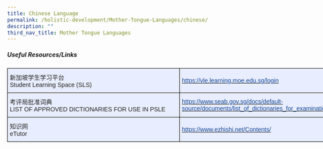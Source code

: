 ```yaml
---
title: Chinese Language
permalink: /holistic-development/Mother-Tongue-Languages/chinese/
description: ""
third_nav_title: Mother Tongue Languages
---
```

##### **Useful Resources/Links**

<style type="text/css">
.tg  {border-collapse:collapse;border-spacing:0;margin:0px auto;}
.tg td{border-color:black;border-style:solid;border-width:1px;font-family:Arial, sans-serif;font-size:14px;
  overflow:hidden;padding:10px 5px;word-break:normal;}
.tg th{border-color:black;border-style:solid;border-width:1px;font-family:Arial, sans-serif;font-size:14px;
  font-weight:normal;overflow:hidden;padding:10px 5px;word-break:normal;}
.tg .tg-lr6o{background-color:#E8EDFF;color:#222;text-align:left;vertical-align:middle}
.tg .tg-4l7k{background-color:#E8EDFF;color:#134693;text-align:left;vertical-align:middle}
</style>
<table class="tg" style="undefined;table-layout: fixed; width: 800px">
<colgroup>
<col style="width: 400px">
<col style="width: 400px">
</colgroup>
<tbody>
  <tr>
    <td class="tg-lr6o">新加坡学生学习平台<br>Student Learning Space (SLS)</td>
    <td class="tg-4l7k"><a href="https://vle.learning.moe.edu.sg/login"><span style="text-decoration:none;color:#134693">https://vle.learning.moe.edu.sg/login</span></a></td>
  </tr>
  <tr>
    <td class="tg-lr6o">考评局批准词典<br>LIST OF APPROVED DICTIONARIES FOR USE IN PSLE</td>
    <td class="tg-4l7k"><a href="https://www.seab.gov.sg/docs/default-source/documents/list_of_dictionaries_for_examination.pdf"><span style="text-decoration:none;color:#134693">https://www.seab.gov.sg/docs/default-source/documents/list_of_dictionaries_for_examination.pdf</span></a></td>
  </tr>
  <tr>
    <td class="tg-lr6o">知识网<br>eTutor</td>
    <td class="tg-4l7k"><a href="https://www.ezhishi.net/Contents/"><span style="text-decoration:none;color:#134693">https://www.ezhishi.net/Contents/</span></a></td>
  </tr>

</tbody>
</table>